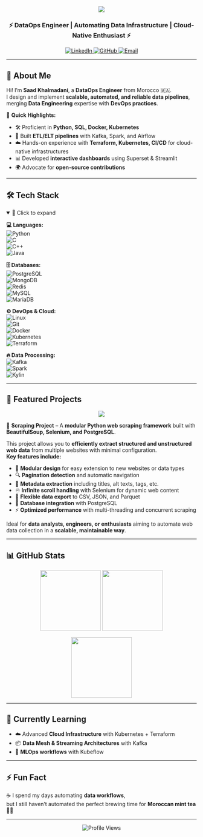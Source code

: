<!-- Profile Header -->
<div align="center">
  <img src="https://capsule-render.vercel.app/api?type=waving&color=gradient&height=200&section=header&text=Saad%20Khalmadani%20🚀&fontSize=40&animation=fadeIn&fontAlignY=40" />
  
  <h3>⚡ DataOps Engineer | Automating Data Infrastructure | Cloud-Native Enthusiast ⚡</h3>
  
  <p>
    <a href="https://www.linkedin.com/in/saad-khalmadani" target="_blank">
      <img src="https://img.shields.io/badge/LinkedIn-blue?style=flat&logo=linkedin" alt="LinkedIn"/>
    </a>
    <a href="https://github.com/SaadkhPy" target="_blank">
      <img src="https://img.shields.io/badge/GitHub-black?style=flat&logo=github" alt="GitHub"/>
    </a>
    <a href="mailto:saadkh.dev@gmail.com">
      <img src="https://img.shields.io/badge/Email-D14836?style=flat&logo=gmail&logoColor=white" alt="Email"/>
    </a>
  </p>
</div>

---

## 🚀 About Me  

Hi! I’m **Saad Khalmadani**, a **DataOps Engineer** from Morocco 🇲🇦.  
I design and implement **scalable, automated, and reliable data pipelines**, merging **Data Engineering** expertise with **DevOps practices**.

🔹 **Quick Highlights:**  
- 🛠️ Proficient in **Python, SQL, Docker, Kubernetes**  
- 🔄 Built **ETL/ELT pipelines** with Kafka, Spark, and Airflow  
- ☁️ Hands-on experience with **Terraform, Kubernetes, CI/CD** for cloud-native infrastructures  
- 📊 Developed **interactive dashboards** using Superset & Streamlit  
- 🌍 Advocate for **open-source contributions**  

---

## 🛠️ Tech Stack  

<details open>
<summary>📂 Click to expand</summary>

**💻 Languages:**  
![Python](https://img.shields.io/badge/Python-3670A0?logo=python&logoColor=ffdd54)  
![C](https://img.shields.io/badge/C-00599C?logo=c)  
![C++](https://img.shields.io/badge/C++-00599C?logo=cplusplus&logoColor=white)  
![Java](https://img.shields.io/badge/Java-ED8B00?logo=java&logoColor=white)  

**🗄️ Databases:**  
![PostgreSQL](https://img.shields.io/badge/PostgreSQL-316192?logo=postgresql&logoColor=white)  
![MongoDB](https://img.shields.io/badge/MongoDB-4EA94B?logo=mongodb&logoColor=white)  
![Redis](https://img.shields.io/badge/Redis-D9281A?logo=redis&logoColor=white)  
![MySQL](https://img.shields.io/badge/MySQL-005C84?logo=mysql&logoColor=white)  
![MariaDB](https://img.shields.io/badge/MariaDB-003545?logo=mariadb&logoColor=white)  

**⚙️ DevOps & Cloud:**  
![Linux](https://img.shields.io/badge/Linux-FCC624?logo=linux&logoColor=black)  
![Git](https://img.shields.io/badge/Git-F05032?logo=git&logoColor=white)  
![Docker](https://img.shields.io/badge/Docker-2496ED?logo=docker&logoColor=white)  
![Kubernetes](https://img.shields.io/badge/Kubernetes-326CE5?logo=kubernetes&logoColor=white)  
![Terraform](https://img.shields.io/badge/Terraform-844FBA?logo=terraform&logoColor=white)  

**🔥 Data Processing:**  
![Kafka](https://img.shields.io/badge/Kafka-000?logo=apachekafka)  
![Spark](https://img.shields.io/badge/Spark-E25A1C?logo=apachespark&logoColor=white)  
![Kylin](https://img.shields.io/badge/Kylin-0078D7?logo=apache)  

</details>

---

## 📌 Featured Projects  

<p align="center">
  <a href="https://github.com/SaadkhPy/scraping-project">
    <img src="https://github-readme-stats.vercel.app/api/pin/?username=SaadkhPy&repo=scraping-project&theme=radical" />
  </a>
</p>

📖 **Scraping Project** – A **modular Python web scraping framework** built with **BeautifulSoup, Selenium, and PostgreSQL**.  

This project allows you to **efficiently extract structured and unstructured web data** from multiple websites with minimal configuration.  
**Key features include:**  
- 🧩 **Modular design** for easy extension to new websites or data types  
- 🔍 **Pagination detection** and automatic navigation  
- 📝 **Metadata extraction** including titles, alt texts, tags, etc.  
- ♾️ **Infinite scroll handling** with Selenium for dynamic web content  
- 💾 **Flexible data export** to CSV, JSON, and Parquet  
- 🚀 **Database integration** with PostgreSQL  
- ⚡ **Optimized performance** with multi-threading and concurrent scraping  

Ideal for **data analysts, engineers, or enthusiasts** aiming to automate web data collection in a **scalable, maintainable way**.

---

## 📊 GitHub Stats  

<p align="center">
  <img src="https://github-readme-stats.vercel.app/api?username=SaadkhPy&show_icons=true&theme=radical" height="160" />
  <img src="https://github-readme-stats.vercel.app/api/top-langs/?username=SaadkhPy&layout=compact&theme=radical" height="160" />
</p>

<p align="center">
  <img src="https://streak-stats.demolab.com?user=SaadkhPy&theme=radical" height="160" />
</p>

---

## 🌱 Currently Learning  

- ☁️ Advanced **Cloud Infrastructure** with Kubernetes + Terraform  
- 📦 **Data Mesh & Streaming Architectures** with Kafka  
- 🤖 **MLOps workflows** with Kubeflow  

---

## ⚡ Fun Fact  

☕ I spend my days automating **data workflows**,  
but I still haven’t automated the perfect brewing time for **Moroccan mint tea** 🍵😂  

---

<div align="center">
  <img src="https://komarev.com/ghpvc/?username=SaadkhPy&label=Profile%20Views&color=blueviolet&style=flat" alt="Profile Views"/>
</div>
